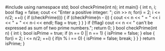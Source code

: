 

#include<iostream>
using namespace std;
bool checkPrime(int n);
int main() {
    int n, i;
    bool flag = false;
    cout << "Enter a positive  integer: ";
    cin >> n;
    for(i = 2; i <= n/2; ++i) {
        if (checkPrime(i)) {
            if (checkPrime(n - i)) {
                cout << n << " = " << i << " + " << n-i << endl;
                flag = true;
            }
        }
    }
   if (!flag)
      cout << n << " can't be expressed as sum of two prime numbers.";
    return 0;
}
bool checkPrime(int n)
{
   int i;
    bool isPrime = true;
    if (n == 0 || n == 1) {
        isPrime = false;
    }
    else {
        for(i = 2; i <= n/2; ++i) {
            if(n % i == 0) {
                isPrime = false;
                break;
            }
        }
    }
    return isPrime;
}
